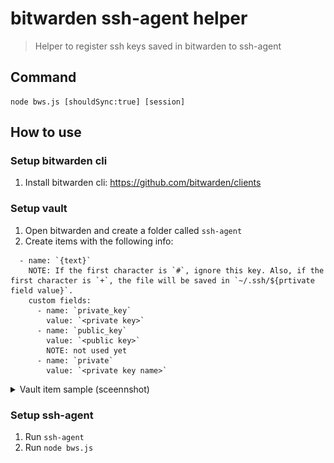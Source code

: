 # bitwarden ssh-agent helper
> Helper to register ssh keys saved in bitwarden to ssh-agent

## Command
```
node bws.js [shouldSync:true] [session]
```

## How to use
### Setup bitwarden cli
1. Install bitwarden cli: https://github.com/bitwarden/clients

### Setup vault
1. Open bitwarden and create a folder called `ssh-agent`
2. Create items with the following info:
```
  - name: `{text}`
    NOTE: If the first character is `#`, ignore this key. Also, if the first character is `+`, the file will be saved in `~/.ssh/${prtivate field value}`.
    custom fields:
      - name: `private_key`
        value: `<private key>`
      - name: `public_key`
        value: `<public key>`
        NOTE: not used yet
      - name: `private`
        value: `<private key name>`
```
<details>
<summary>Vault item sample (sceennshot)</summary>

![Vault item screenshot](vault.bitwarden.com_.png)

</details>

### Setup ssh-agent
1. Run `ssh-agent`
2. Run `node bws.js`